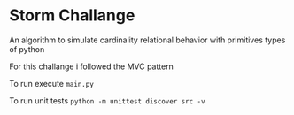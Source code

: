 # Storm Challange
An algorithm to simulate cardinality relational behavior with primitives types of python

For this challange i followed the MVC pattern

To run execute
`main.py`

To run unit tests `python -m unittest discover src -v`